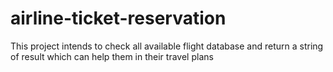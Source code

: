 # airline-ticket-reservation
This project intends to check all available flight database and return a string of result which can help them in their travel plans
